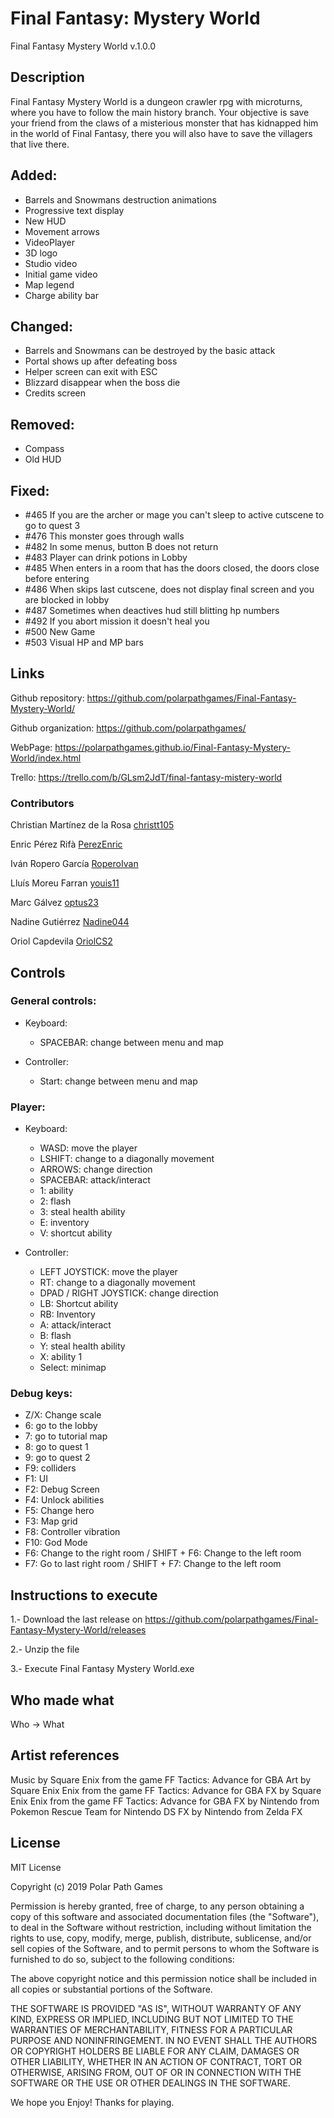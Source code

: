 ﻿# Final Fantasy: Mystery World

Final Fantasy Mystery World v.1.0.0

## Description

Final Fantasy Mystery World is a dungeon crawler rpg with microturns, where you have
to follow the main history branch. Your objective is save your friend from the claws
of a misterious monster that has kidnapped him in the world of Final Fantasy, there you
will also have to save the villagers that live there.

Added: 
--------
- Barrels and Snowmans destruction animations
- Progressive text display
- New HUD
- Movement arrows
- VideoPlayer
- 3D logo
- Studio video
- Initial game video
- Map legend
- Charge ability bar

Changed:
--------
- Barrels and Snowmans can be destroyed by the basic attack
- Portal shows up after defeating boss
- Helper screen can exit with ESC
- Blizzard disappear when the boss die
- Credits screen
 

Removed: 
--------
- Compass
- Old HUD

Fixed: 
--------
- #465 If you are the archer or mage you can't sleep to active cutscene to go to quest 3
- #476 This monster goes through walls
- #482 In some menus, button B does not return
- #483 Player can drink potions in Lobby
- #485 When enters in a room that has the doors closed, the doors close before entering
- #486 When skips last cutscene, does not display final screen and you are blocked in lobby
- #487 Sometimes when deactives hud still blitting hp numbers
- #492 If you abort mission it doesn't heal you
- #500 New Game
- #503 Visual HP and MP bars

## Links

Github repository: https://github.com/polarpathgames/Final-Fantasy-Mystery-World/

Github organization: https://github.com/polarpathgames/

WebPage: https://polarpathgames.github.io/Final-Fantasy-Mystery-World/index.html

Trello: https://trello.com/b/GLsm2JdT/final-fantasy-mistery-world

### Contributors

Christian Martínez de la Rosa [christt105](https://github.com/christt105)

Enric Pérez Rifà [PerezEnric](https://github.com/PerezEnric)

Iván Ropero García [RoperoIvan](https://github.com/RoperoIvan)

Lluís Moreu Farran [youis11](https://github.com/youis11)

Marc Gálvez [optus23](https://github.com/optus23)

Nadine Gutiérrez [Nadine044](https://github.com/Nadine044)

Oriol Capdevila [OriolCS2](https://github.com/OriolCS2) 

## Controls
### General controls:

- Keyboard:

  - SPACEBAR: change between menu and map

- Controller:

  - Start: change between menu and map

### Player: 

- Keyboard:
  
  - WASD: move the player
  - LSHIFT: change to a diagonally movement
  - ARROWS: change direction
  - SPACEBAR: attack/interact
  - 1: ability
  - 2: flash
  - 3: steal health ability
  - E: inventory
  - V: shortcut ability

- Controller:
  
  - LEFT JOYSTICK: move the player
  - RT: change to a diagonally movement
  - DPAD / RIGHT JOYSTICK: change direction
  - LB: Shortcut ability
  - RB: Inventory
  - A: attack/interact
  - B: flash
  - Y: steal health ability
  - X: ability 1
  - Select: minimap


### Debug keys:

- Z/X: Change scale
- 6: go to the lobby
- 7: go to tutorial map
- 8: go to quest 1
- 9: go to quest 2
- F9: colliders
- F1: UI
- F2: Debug Screen
- F4: Unlock abilities
- F5: Change hero
- F3: Map grid
- F8: Controller vibration
- F10: God Mode
- F6: Change to the right room / SHIFT + F6: Change to the left room
- F7: Go to last right room / SHIFT + F7: Change to the left room


## Instructions to execute

1.- Download the last release on https://github.com/polarpathgames/Final-Fantasy-Mystery-World/releases

2.- Unzip the file

3.- Execute Final Fantasy Mystery World.exe


## Who made what

Who -> What

## Artist references

Music by Square Enix from the game FF Tactics: Advance for GBA
Art by Square Enix Enix from the game FF Tactics: Advance for GBA
FX by Square Enix Enix from the game FF Tactics: Advance for GBA
FX by Nintendo from Pokemon Rescue Team for Nintendo DS
FX by Nintendo from Zelda
FX 

## License

MIT License

Copyright (c) 2019 Polar Path Games

Permission is hereby granted, free of charge, to any person obtaining a copy
of this software and associated documentation files (the "Software"), to deal
in the Software without restriction, including without limitation the rights
to use, copy, modify, merge, publish, distribute, sublicense, and/or sell
copies of the Software, and to permit persons to whom the Software is
furnished to do so, subject to the following conditions:

The above copyright notice and this permission notice shall be included in all
copies or substantial portions of the Software.

THE SOFTWARE IS PROVIDED "AS IS", WITHOUT WARRANTY OF ANY KIND, EXPRESS OR
IMPLIED, INCLUDING BUT NOT LIMITED TO THE WARRANTIES OF MERCHANTABILITY,
FITNESS FOR A PARTICULAR PURPOSE AND NONINFRINGEMENT. IN NO EVENT SHALL THE
AUTHORS OR COPYRIGHT HOLDERS BE LIABLE FOR ANY CLAIM, DAMAGES OR OTHER
LIABILITY, WHETHER IN AN ACTION OF CONTRACT, TORT OR OTHERWISE, ARISING FROM,
OUT OF OR IN CONNECTION WITH THE SOFTWARE OR THE USE OR OTHER DEALINGS IN THE
SOFTWARE.

We hope you Enjoy! Thanks for playing.
